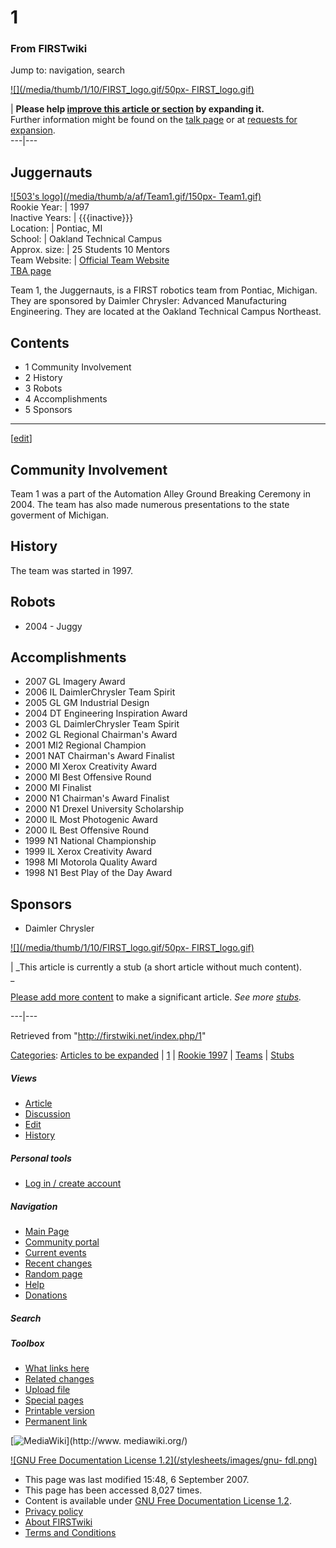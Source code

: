 # 1

### From FIRSTwiki

Jump to: navigation, search

[![](/media/thumb/1/10/FIRST_logo.gif/50px-
FIRST_logo.gif)](/index.php/Image:FIRST_logo.gif "" )

| **Please help [improve this article or
section](http://firstwiki.net/index.php?title=1&action=edit
"http://firstwiki.net/index.php?title=1&action=edit" ) by expanding it.**  
Further information might be found on the [talk
page](/index.php?title=Talk:1&action=edit "Talk:1" ) or at [requests for
expansion](/index.php/FIRSTwiki:Requests_for_expansion "FIRSTwiki:Requests for
expansion" ).  
---|---  
  
  

Juggernauts  
---  
[![503's logo](/media/thumb/a/af/Team1.gif/150px-
Team1.gif)](/index.php/Image:Team1.gif "503's logo" )  
Rookie Year: | 1997  
Inactive Years: | {{{inactive}}}  
Location: | Pontiac, MI  
School: | Oakland Technical Campus  
Approx. size: | 25 Students 10 Mentors  
Team Website: | [Official Team Website](http://www.juggernauts.org
"http://www.juggernauts.org" )  
[TBA page](http://www.thebluealliance.net/tbatv/team.php?team=1
"http://www.thebluealliance.net/tbatv/team.php?team=1" )  
  
Team 1, the Juggernauts, is a FIRST robotics team from Pontiac, Michigan. They
are sponsored by Daimler Chrysler: Advanced Manufacturing Engineering. They
are located at the Oakland Technical Campus Northeast.

## Contents

  * 1 Community Involvement
  * 2 History
  * 3 Robots
  * 4 Accomplishments
  * 5 Sponsors  
---  
  
[[edit](/index.php?title=1&action=edit&section=1 "Edit section: Community
Involvement" )]

## Community Involvement

Team 1 was a part of the Automation Alley Ground Breaking Ceremony in 2004.
The team has also made numerous presentations to the state goverment of
Michigan.


## History

The team was started in 1997.


## Robots

  * 2004 - Juggy 


## Accomplishments

  * 2007 GL Imagery Award 
  * 2006 IL DaimlerChrysler Team Spirit 
  * 2005 GL GM Industrial Design 
  * 2004 DT Engineering Inspiration Award 
  * 2003 GL DaimlerChrysler Team Spirit 
  * 2002 GL Regional Chairman's Award 
  * 2001 MI2 Regional Champion 
  * 2001 NAT Chairman's Award Finalist 
  * 2000 MI Xerox Creativity Award 
  * 2000 MI Best Offensive Round 
  * 2000 MI Finalist 
  * 2000 N1 Chairman's Award Finalist 
  * 2000 N1 Drexel University Scholarship 
  * 2000 IL Most Photogenic Award 
  * 2000 IL Best Offensive Round 
  * 1999 N1 National Championship 
  * 1999 IL Xerox Creativity Award 
  * 1998 MI Motorola Quality Award 
  * 1998 N1 Best Play of the Day Award 


## Sponsors

  * Daimler Chrysler 

[![](/media/thumb/1/10/FIRST_logo.gif/50px-
FIRST_logo.gif)](/index.php/Image:FIRST_logo.gif "" )

|  _This article is currently a stub (a short article without much content).  
_

[Please add more content](http://firstwiki.net/index.php?title=1&action=edit
"http://firstwiki.net/index.php?title=1&action=edit" ) to make a significant
article. _See more [stubs](/index.php/Special:Shortpages "Special:Shortpages"
)._  
  
---|---  
  
Retrieved from "<http://firstwiki.net/index.php/1>"

[Categories](/index.php?title=Special:Categories&article=1
"Special:Categories" ): [Articles to be
expanded](/index.php/Category:Articles_to_be_expanded "Category:Articles to be
expanded" ) | [1](/index.php?title=Category:1&action=edit "Category:1" ) |
[Rookie 1997](/index.php/Category:Rookie_1997 "Category:Rookie 1997" ) |
[Teams](/index.php/Category:Teams "Category:Teams" ) |
[Stubs](/index.php/Category:Stubs "Category:Stubs" )

##### Views

  * [Article](/index.php/1)
  * [Discussion](/index.php?title=Talk:1&action=edit)
  * [Edit](/index.php?title=1&action=edit)
  * [History](/index.php?title=1&action=history)

##### Personal tools

  * [Log in / create account](/index.php?title=Special:Userlogin&returnto=1)

[](/index.php/Main_Page "Main Page" )

##### Navigation

  * [Main Page](/index.php/Main_Page)
  * [Community portal](/index.php/FIRSTwiki:Community_portal)
  * [Current events](/index.php/Current_events)
  * [Recent changes](/index.php/Special:Recentchanges)
  * [Random page](/index.php/Special:Random)
  * [Help](/index.php/FIRSTwiki:Help)
  * [Donations](/index.php/FIRSTwiki:Site_support)

##### Search



##### Toolbox

  * [What links here](/index.php/Special:Whatlinkshere/1)
  * [Related changes](/index.php/Special:Recentchangeslinked/1)
  * [Upload file](/index.php/Special:Upload)
  * [Special pages](/index.php/Special:Specialpages)
  * [Printable version](/index.php?title=1&printable=yes)
  * [Permanent link](/index.php?title=1&oldid=62901)

[![MediaWiki](/skins/common/images/poweredby_mediawiki_88x31.png)](http://www.
mediawiki.org/)

[![GNU Free Documentation License 1.2](/stylesheets/images/gnu-
fdl.png)](http://www.gnu.org/copyleft/fdl.html)

  * This page was last modified 15:48, 6 September 2007.
  * This page has been accessed 8,027 times.
  * Content is available under [GNU Free Documentation License 1.2](http://www.gnu.org/copyleft/fdl.html "http://www.gnu.org/copyleft/fdl.html" ).
  * [Privacy policy](/index.php/FIRSTwiki:Privacy_policy "FIRSTwiki:Privacy policy" )
  * [About FIRSTwiki](/index.php/FIRSTwiki:About "FIRSTwiki:About" )
  * [Terms and Conditions](/index.php/FIRSTwiki:Terms_and_conditions "FIRSTwiki:Terms and conditions" )

